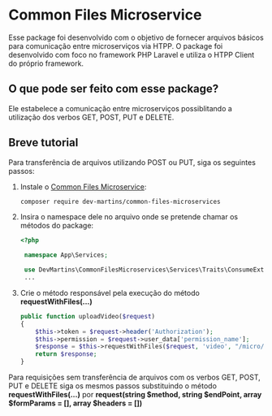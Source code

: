 # Common Files Microservice 

Esse package foi desenvolvido com o objetivo de fornecer arquivos básicos para comunicação entre microserviços via HTPP.
O package foi desenvolvido com foco no framework PHP Laravel e utiliza o HTPP Client do próprio framework.

## O que pode ser feito com esse package? 
Ele estabelece a comunicação entre microserviços possiblitando a utilização dos verbos GET, POST, PUT e DELETE.

## Breve tutorial 

Para transferência de arquivos utilizando POST ou PUT, siga os seguintes passos:

1. Instale o [Common Files Microservice](https://packagist.org/packages/dev-martins/common-files-microservices): 
   ```bash 
   composer require dev-martins/common-files-microservices
   ``` 
2. Insira o namespace dele no arquivo onde se pretende chamar os métodos do package: 
   ```php 
   <?php

    namespace App\Services;

    use DevMartins\CommonFilesMicroservices\Services\Traits\ConsumeExternalService;
    ...
    ```
3. Crie o método responsável pela execução do método **requestWithFiles(...)**

    ```php
    public function uploadVideo($request)
    {
        $this->token = $request->header('Authorization');
        $this->permission = $request->user_data['permission_name'];
        $response = $this->requestWithFiles($request, 'video', "/micro/upload/files/videos", "POST", ['Permission' => $this->permission]);
        return $response;
    }
    ```

Para requisições sem transferência de arquivos com os verbos GET, POST, PUT e DELETE siga os mesmos passos substituindo o método **requestWithFiles(...)** por **request(string $method, string $endPoint, array $formParams = [], array $headers = [])**